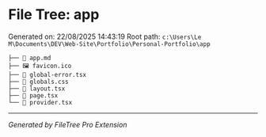 # File Tree: app

Generated on: 22/08/2025 14:43:19
Root path: `c:\Users\Le M\Documents\DEV\Web-Site\Portfolio\Personal-Portfolio\app`

```
├── 📝 app.md
├── 🖼️ favicon.ico
├── 📄 global-error.tsx
├── 🎨 globals.css
├── 📄 layout.tsx
├── 📄 page.tsx
└── 📄 provider.tsx
```

---

_Generated by FileTree Pro Extension_
